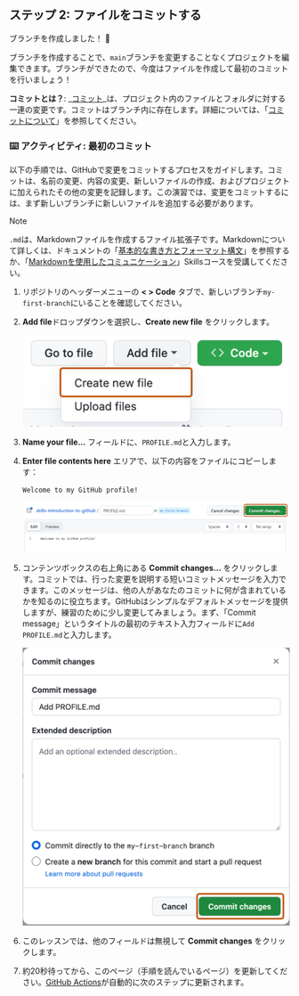 <!--
  <<< Author notes: Step 2 >>>
  Start this step by acknowledging the previous step.
  Define terms and link to docs.github.com.
-->

## ステップ 2: ファイルをコミットする

ブランチを作成しました！ :tada:

ブランチを作成することで、`main`ブランチを変更することなくプロジェクトを編集できます。ブランチができたので、今度はファイルを作成して最初のコミットを行いましょう！

**コミットとは？**: _[コミット](https://docs.github.com/pull-requests/committing-changes-to-your-project/creating-and-editing-commits/about-commits)_は、プロジェクト内のファイルとフォルダに対する一連の変更です。コミットはブランチ内に存在します。詳細については、「[コミットについて](https://docs.github.com/en/pull-requests/committing-changes-to-your-project/creating-and-editing-commits/about-commits)」を参照してください。

### :keyboard: アクティビティ: 最初のコミット

以下の手順では、GitHubで変更をコミットするプロセスをガイドします。コミットは、名前の変更、内容の変更、新しいファイルの作成、およびプロジェクトに加えられたその他の変更を記録します。この演習では、変更をコミットするには、まず新しいブランチに新しいファイルを追加する必要があります。

> [!NOTE]
> `.md`は、Markdownファイルを作成するファイル拡張子です。Markdownについて詳しくは、ドキュメントの「[基本的な書き方とフォーマット構文](https://docs.github.com/en/get-started/writing-on-github/getting-started-with-writing-and-formatting-on-github/basic-writing-and-formatting-syntax)」を参照するか、「[Markdownを使用したコミュニケーション](https://github.com/skills/communicate-using-markdown)」Skillsコースを受講してください。

1. リポジトリのヘッダーメニューの **< > Code** タブで、新しいブランチ`my-first-branch`にいることを確認してください。

2. **Add file**ドロップダウンを選択し、**Create new file** をクリックします。

   ![create new file option](/images/create-new-file.png)

3. **Name your file...** フィールドに、`PROFILE.md`と入力します。

4. **Enter file contents here** エリアで、以下の内容をファイルにコピーします：

   ```
   Welcome to my GitHub profile!
   ```

   ![profile.md file screenshot](/images/my-profile-file.png)

5. コンテンツボックスの右上角にある **Commit changes...** をクリックします。コミットでは、行った変更を説明する短いコミットメッセージを入力できます。このメッセージは、他の人があなたのコミットに何が含まれているかを知るのに役立ちます。GitHubはシンプルなデフォルトメッセージを提供しますが、練習のために少し変更してみましょう。まず、「Commit message」というタイトルの最初のテキスト入力フィールドに`Add PROFILE.md`と入力します。

   ![screenshot of adding a new file with a commit message](/images/commit-full-screen.png)

6. このレッスンでは、他のフィールドは無視して **Commit changes** をクリックします。
7. 約20秒待ってから、このページ（手順を読んでいるページ）を更新してください。[GitHub Actions](https://docs.github.com/en/actions)が自動的に次のステップに更新されます。
